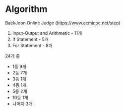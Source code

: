 # Algorithm

BaekJoon Online Judge (https://www.acmicpc.net/step)

01. Input-Output and Arithmetic - 11개
02. If Statement - 5개
03. For Statement - 8개

24개 중
- 1등 9개
- 2등 7개
- 3등 1개
- 4등 1개
- 5등 2개
- 10등 1개
- 나머지 3개
